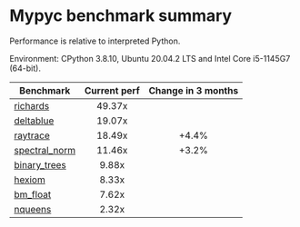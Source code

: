 # Mypyc benchmark summary

Performance is relative to interpreted Python.

Environment: CPython 3.8.10, Ubuntu 20.04.2 LTS and Intel Core i5-1145G7 (64-bit).

| Benchmark | Current perf | Change in 3 months |
| --- | :---: | :---: |
| [richards](benchmarks/richards.md) | 49.37x |  |
| [deltablue](benchmarks/deltablue.md) | 19.07x |  |
| [raytrace](benchmarks/raytrace.md) | 18.49x | +4.4% |
| [spectral_norm](benchmarks/spectral_norm.md) | 11.46x | +3.2% |
| [binary_trees](benchmarks/binary_trees.md) | 9.88x |  |
| [hexiom](benchmarks/hexiom.md) | 8.33x |  |
| [bm_float](benchmarks/bm_float.md) | 7.62x |  |
| [nqueens](benchmarks/nqueens.md) | 2.32x |  |
